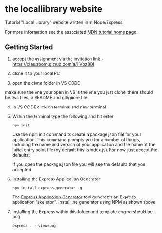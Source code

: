 # the locallibrary website

Tutorial "Local Library" website written in in Node/Express.

For more information see the associated [MDN tutorial home page](https://developer.mozilla.org/en-US/docs/Learn/Server-side/Express_Nodejs/Tutorial_local_library_website).

## Getting Started

1. accept the assignment via the invitation link - https://classroom.github.com/a/j_Vbz8QI

2. clone it to your local PC

3.  open the clone folder in VS CODE

   make sure the one your open in VS is the one you just clone. there should be two files, a README and gitignore file

4. In VS CODE click on terminal and new terminal

5. Within the terminal type the following and hit enter

   ```shell
   npm init
   ```

   Use the npm init command to create a package.json file for your application. This command prompts you for a number of things, including the name and version of your application and the name of the initial entry point file (by default this is index.js). For now, just accept the defaults:

   If you open the package.json file you will see the defaults that you accepted

6. Installing the Express Application Generator

   ```shell
   npm install express-generator -g
   ```

   The [Express Application Generator](https://expressjs.com/en/starter/generator.html) tool generates an Express application "skeleton". Install the generator using NPM as shown above

7. Installing the Express within this folder and template engine should be pug

   ```shell
   express . --view=pug
   ```

   

